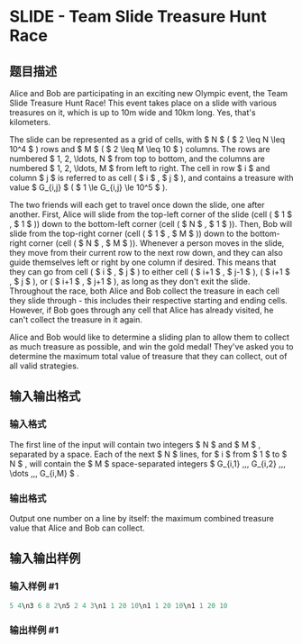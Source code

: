# SLIDE - Team Slide Treasure Hunt Race

## 题目描述

Alice and Bob are participating in an exciting new Olympic event, the Team Slide Treasure Hunt Race! This event takes place on a slide with various treasures on it, which is up to 10m wide and 10km long. Yes, that's kilometers.

The slide can be represented as a grid of cells, with $ N $ ( $ 2 \leq N \leq 10^4 $ ) rows and $ M $ ( $ 2 \leq M \leq 10 $ ) columns. The rows are numbered $ 1, 2, \ldots, N $ from top to bottom, and the columns are numbered $ 1, 2, \ldots, M $ from left to right. The cell in row $ i $ and column $ j $ is referred to as cell ( $ i $ , $ j $ ), and contains a treasure with value $ G_{i,j} $ ( $ 1 \le G_{i,j} \le 10^5 $ ).

The two friends will each get to travel once down the slide, one after another. First, Alice will slide from the top-left corner of the slide (cell ( $ 1 $ , $ 1 $ )) down to the bottom-left corner (cell ( $ N $ , $ 1 $ )). Then, Bob will slide from the top-right corner (cell ( $ 1 $ , $ M $ )) down to the bottom-right corner (cell ( $ N $ , $ M $ )). Whenever a person moves in the slide, they move from their current row to the next row down, and they can also guide themselves left or right by one column if desired. This means that they can go from cell ( $ i $ , $ j $ ) to either cell ( $ i+1 $ , $ j-1 $ ), ( $ i+1 $ , $ j $ ), or ( $ i+1 $ , $ j+1 $ ), as long as they don't exit the slide. Throughout the race, both Alice and Bob collect the treasure in each cell they slide through - this includes their respective starting and ending cells. However, if Bob goes through any cell that Alice has already visited, he can't collect the treasure in it again.

Alice and Bob would like to determine a sliding plan to allow them to collect as much treasure as possible, and win the gold medal! They've asked you to determine the maximum total value of treasure that they can collect, out of all valid strategies.

## 输入输出格式

### 输入格式

The first line of the input will contain two integers $ N $ and $ M $ , separated by a space. Each of the next $ N $ lines, for $ i $ from $ 1 $ to $ N $ , will contain the $ M $ space-separated integers $ G_{i,1} \,\,\, G_{i,2} \,\,\, \dots \,\,\, G_{i,M} $ .

### 输出格式

Output one number on a line by itself: the maximum combined treasure value that Alice and Bob can collect.

## 输入输出样例

### 输入样例 #1

```cpp
5 4\n3 6 8 2\n5 2 4 3\n1 1 20 10\n1 1 20 10\n1 1 20 10
```


### 输出样例 #1

```cpp

```
